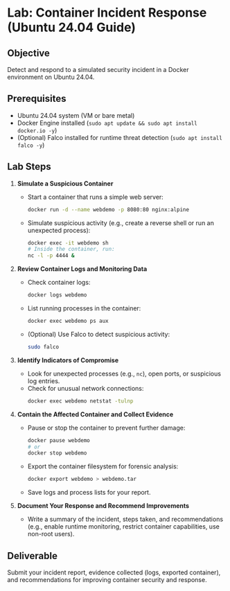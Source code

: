# Lab: Container Incident Response (Ubuntu 24.04 Guide)

## Objective
Detect and respond to a simulated security incident in a Docker environment on Ubuntu 24.04.

## Prerequisites
- Ubuntu 24.04 system (VM or bare metal)
- Docker Engine installed (`sudo apt update && sudo apt install docker.io -y`)
- (Optional) Falco installed for runtime threat detection (`sudo apt install falco -y`)

## Lab Steps

1. **Simulate a Suspicious Container**
   - Start a container that runs a simple web server:
     ```bash
     docker run -d --name webdemo -p 8080:80 nginx:alpine
     ```
   - Simulate suspicious activity (e.g., create a reverse shell or run an unexpected process):
     ```bash
     docker exec -it webdemo sh
     # Inside the container, run:
     nc -l -p 4444 &
     ```

2. **Review Container Logs and Monitoring Data**
   - Check container logs:
     ```bash
     docker logs webdemo
     ```
   - List running processes in the container:
     ```bash
     docker exec webdemo ps aux
     ```
   - (Optional) Use Falco to detect suspicious activity:
     ```bash
     sudo falco
     ```

3. **Identify Indicators of Compromise**
   - Look for unexpected processes (e.g., `nc`), open ports, or suspicious log entries.
   - Check for unusual network connections:
     ```bash
     docker exec webdemo netstat -tulnp
     ```

4. **Contain the Affected Container and Collect Evidence**
   - Pause or stop the container to prevent further damage:
     ```bash
     docker pause webdemo
     # or
     docker stop webdemo
     ```
   - Export the container filesystem for forensic analysis:
     ```bash
     docker export webdemo > webdemo.tar
     ```
   - Save logs and process lists for your report.

5. **Document Your Response and Recommend Improvements**
   - Write a summary of the incident, steps taken, and recommendations (e.g., enable runtime monitoring, restrict container capabilities, use non-root users).

## Deliverable
Submit your incident report, evidence collected (logs, exported container), and recommendations for improving container security and response.
